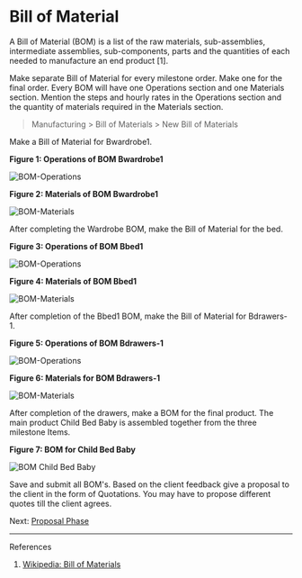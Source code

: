 # Bill of Material

<p class="lead">A Bill of Material (BOM) is a list of the raw materials, sub-assemblies, intermediate assemblies, sub-components, parts and the quantities of each needed to manufacture an end product [1].</p>

Make separate Bill of Material for every milestone order. Make one for the final order. Every BOM will have one Operations section and one Materials section. Mention the steps and hourly rates in the Operations section and the quantity of materials required in the Materials section.

> Manufacturing > Bill of Materials > New Bill of Materials

Make a Bill of Material for Bwardrobe1.

__Figure 1: Operations of BOM Bwardrobe1__

![BOM-Operations](/assets/erpnext_org/images/erpnext/e-t-o-bom-op-bwardrobe.png)

__Figure 2: Materials of BOM Bwardrobe1__

![BOM-Materials](/assets/erpnext_org/images/erpnext/e-t-o-bom-mate-bdrawer.png)

After completing the Wardrobe BOM, make the Bill of Material for the bed.

__Figure 3: Operations of BOM Bbed1__

![BOM-Operations](/assets/erpnext_org/images/erpnext/e-t-o-ope-bom-bbed.png)

__Figure 4: Materials of BOM Bbed1__

![BOM-Materials](/assets/erpnext_org/images/erpnext/e-t-o-bbed-mater-bom.png)

After completion of the Bbed1 BOM, make the Bill of Material for Bdrawers-1.

__Figure 5: Operations of BOM Bdrawers-1__

![BOM-Operations](/assets/erpnext_org/images/erpnext/e-t-o-bom-oper-bdrawer.png)

__Figure 6: Materials for BOM Bdrawers-1__

![BOM-Materials](/assets/erpnext_org/images/erpnext/e-t-o-mater-bwardrobe.png)


After completion of the drawers, make a BOM for the final product. The main product Child Bed Baby is assembled together from the three milestone Items.

__Figure 7: BOM for Child Bed Baby__

![BOM Child Bed Baby](/assets/erpnext_org/images/erpnext/e-t-o-bom-childbedbaby.png)

Save and submit all BOM's. Based on the client feedback give a proposal to the client in the form of Quotations. You may have to propose different quotes till the client agrees.


Next: [Proposal Phase](/apps/erpnext/guide-books/engineer-to-order/proposal-phase)


---

References



1. [Wikipedia: Bill of Materials](http://en.wikipedia.org/wiki/Bill_of_materials)